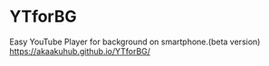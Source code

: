 # YTforBG
Easy YouTube Player for background on smartphone.(beta version)<br>
<a href="https://akaakuhub.github.io/YTforBG/">https://akaakuhub.github.io/YTforBG/</a>
